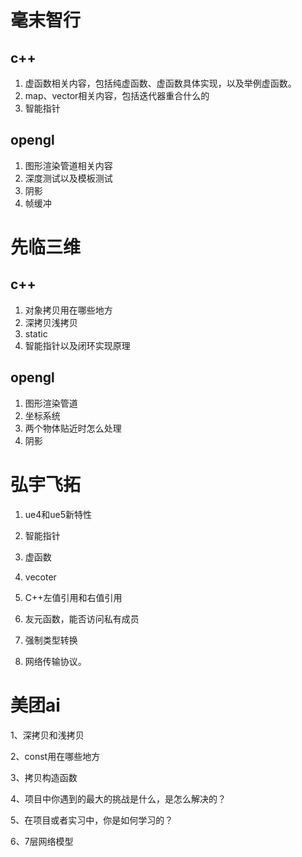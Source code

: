 # 毫末智行

## c++

1. 虚函数相关内容，包括纯虚函数、虚函数具体实现，以及举例虚函数。
2. map、vector相关内容，包括迭代器重合什么的
3. 智能指针

## opengl

1. 图形渲染管道相关内容
2. 深度测试以及模板测试
3. 阴影
4. 帧缓冲

# 先临三维

## c++

1. 对象拷贝用在哪些地方
2. 深拷贝浅拷贝
3. static
4. 智能指针以及闭环实现原理

## opengl

1. 图形渲染管道
2. 坐标系统
3. 两个物体贴近时怎么处理
4. 阴影



# 弘宇飞拓

1. ue4和ue5新特性
2. 智能指针
3. 虚函数
4. vecoter

2. C++左值引用和右值引用

3. 友元函数，能否访问私有成员
4. 强制类型转换
5. 网络传输协议。

# 美团ai

1、深拷贝和浅拷贝

2、const用在哪些地方

3、拷贝构造函数

4、项目中你遇到的最大的挑战是什么，是怎么解决的？

5、在项目或者实习中，你是如何学习的？

6、7层网络模型